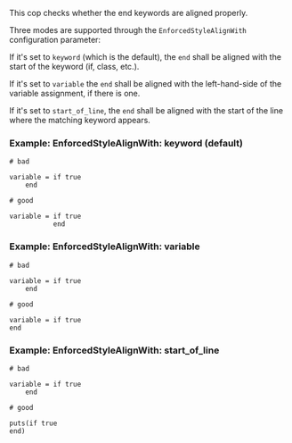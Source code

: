 This cop checks whether the end keywords are aligned properly.

Three modes are supported through the `EnforcedStyleAlignWith`
configuration parameter:

If it's set to `keyword` (which is the default), the `end`
shall be aligned with the start of the keyword (if, class, etc.).

If it's set to `variable` the `end` shall be aligned with the
left-hand-side of the variable assignment, if there is one.

If it's set to `start_of_line`, the `end` shall be aligned with the
start of the line where the matching keyword appears.

### Example: EnforcedStyleAlignWith: keyword (default)
    # bad

    variable = if true
        end

    # good

    variable = if true
               end

### Example: EnforcedStyleAlignWith: variable
    # bad

    variable = if true
        end

    # good

    variable = if true
    end

### Example: EnforcedStyleAlignWith: start_of_line
    # bad

    variable = if true
        end

    # good

    puts(if true
    end)